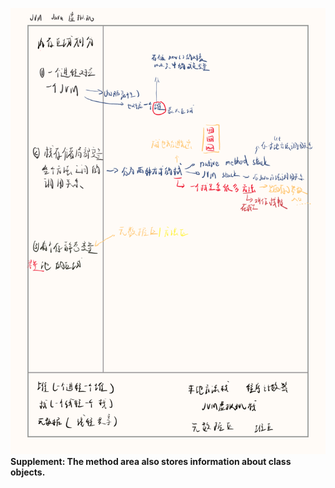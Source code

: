 ![节点](/JVM/JAVA随记_1_1683593114260.png)
**Supplement: The method area also stores information about class objects.**